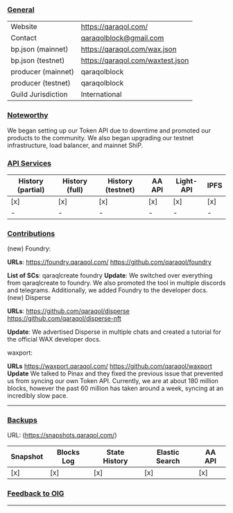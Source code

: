 ### <ins>General</ins>

|  |  |
| --- | --- |
| Website | https://qaraqol.com/ |
| Contact | qaraqolblock@gmail.com |
| bp.json (mainnet) | https://qaraqol.com/wax.json |
| bp.json (testnet) | https://qaraqol.com/waxtest.json |
| producer (mainnet) | qaraqolblock |
| producer (testnet) | qaraqolblock |
| Guild Jurisdiction | International |

### <ins>Noteworthy</ins>
We began setting up our Token API due to downtime and promoted our products to the community. We also began upgrading our testnet infrastructure, load balancer, and mainnet ShiP. 

### <ins>API Services</ins>

| History (partial) | History (full) | History (testnet) | AA API | Light-API  | IPFS |
|--------|--------|--------|--------|--------|--------|
| [x] | [x] | [x] | [x] | [x] | [x] |  [x] |
| - | - | -| -  | - | -  |


### <ins>Contributions</ins>

(new)
Foundry:

**URLs**:
https://foundry.qaraqol.com/
https://github.com/qaraqol/foundry

**List of SCs**:
qaraqlcreate
foundry 
**Update**:
We switched over everything from qaraqlcreate to foundry. We also promoted the tool in multiple discords and telegrams. Additionally, we added Foundry to the developer docs.
(new)
Disperse

**URLs**:
https://github.com/qaraqol/disperse
https://github.com/qaraqol/disperse-nft

**Update**:
We advertised Disperse in multiple chats and created a tutorial for the official WAX developer docs.


waxport:

**URLs**
https://waxport.qaraqol.com/
https://github.com/qaraqol/waxport
**Update** 
We talked to Pinax and they fixed the previous issue that prevented us from syncing our own Token API. Currently, we are at about 180 million blocks, however the past 60 million has taken around a week, syncing at an incredibly slow pace. 

---
### <ins>Backups </ins> 
URL: (https://snapshots.qaraqol.com/)

| Snapshot | Blocks Log | State History | Elastic Search | AA API |
|--------|--------|--------|--------|--------|
| [x] | [x] | [x] | [x] | [x] |

### <ins>Feedback to OIG</ins>

----
